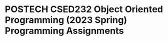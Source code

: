 POSTECH CSED232 Object Oriented Programming (2023 Spring) Programming Assignments
=================================================================================
